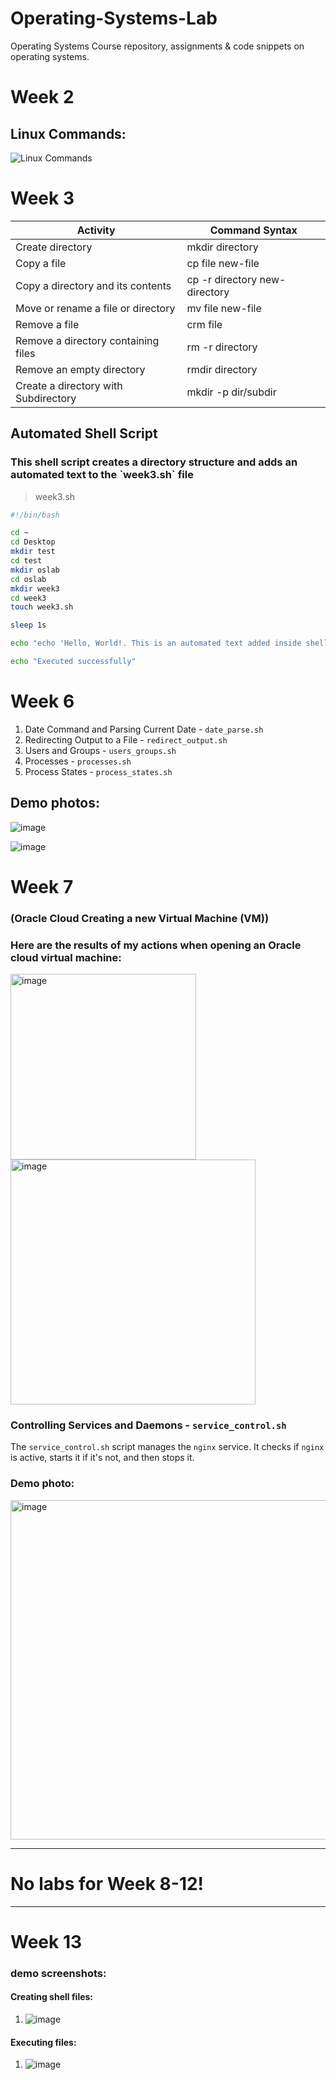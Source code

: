 # Operating-Systems-Lab
Operating Systems Course repository, assignments &amp; code snippets on operating systems.

# Week 2

## Linux Commands:
![Linux Commands](https://github.com/Jamshid-Ganiev/operating-systems-Lab/assets/84252587/a8b50180-9cd6-4ce9-b230-4f3f673dcb8c)


# Week 3

<table>
		<thead>
			<tr>
				<th>Activity</th>
				<th>Command Syntax</th>
			</tr>
		</thead>
		<tbody>
			<tr>
				<td>Create directory</td>
				<td>mkdir directory</td>
			</tr>
			<tr>
				<td>Copy a file</td>
				<td>cp file new-file</td>
			</tr>
			<tr>
				<td>Copy a directory and its contents</td>
				<td>cp -r directory new-directory</td>
			</tr>
      <tr>
				<td>Move or rename a file or directory</td>
				<td>mv file new-file</td>
			</tr>
      <tr>
				<td>Remove a file</td>
				<td>crm file</td>
			</tr>
      <tr>
				<td>Remove a directory containing files</td>
				<td>rm -r directory</td>
			</tr>
      <tr>
				<td>Remove an empty directory</td>
				<td>rmdir directory</td>
			</tr>
	<tr>
				<td>Create a directory with Subdirectory</td>
				<td>mkdir -p dir/subdir</td>
			</tr>
		</tbody>
	</table>

<h2> Automated Shell Script </h2>

<h3> This shell script creates a directory structure and adds an automated text to the `week3.sh` file </h3>

> week3.sh

```bash
#!/bin/bash

cd ~
cd Desktop
mkdir test
cd test
mkdir oslab
cd oslab
mkdir week3
cd week3
touch week3.sh

sleep 1s

echo "echo 'Hello, World!. This is an automated text added inside shell'" >> week3.sh

echo "Executed successfully"
```

# Week 6

1. Date Command and Parsing Current Date - `date_parse.sh`
2. Redirecting Output to a File - `redirect_output.sh`
3. Users and Groups - `users_groups.sh`
4. Processes - `processes.sh`
5. Process States - `process_states.sh`

## Demo photos:
![image](https://github.com/Jamshid-Ganiev/operating-systems-Lab/assets/84252587/46ac5517-3ba2-4526-a23e-876e7e13382d)

![image](https://github.com/Jamshid-Ganiev/operating-systems-Lab/assets/84252587/a39b8e46-f6ad-4d36-9344-acead648285b)


# Week 7

### (Oracle Cloud Creating a new Virtual Machine (VM))

### Here are the results of my actions when opening an Oracle cloud virtual machine:
<img width="297" alt="image" src="https://github.com/Jamshid-Ganiev/operating-systems-Lab/assets/84252587/eb22bf21-4d7f-4fdc-a5d6-d35d315c46af">
<img width="392" alt="image" src="https://github.com/Jamshid-Ganiev/operating-systems-Lab/assets/84252587/2f7f5e47-b96f-463b-823b-00cc143d849e">

### Controlling Services and Daemons - `service_control.sh`

The `service_control.sh` script manages the `nginx` service. It checks if `nginx` is active, starts it if it's not, and then stops it.

### Demo photo:
<img width="543" alt="image" src="https://github.com/Jamshid-Ganiev/operating-systems-Lab/assets/84252587/95b3ffa0-2856-40c2-941c-77cb254d4bd4">

<hr/>

# No labs for Week 8-12!

<hr/>

# Week 13

### demo screenshots:

#### Creating shell files:

1. ![image](https://github.com/Jamshid-Ganiev/operating-systems-Lab/assets/84252587/db08654d-eb4b-47ad-90c2-14b40093e63d)

#### Executing files: 
1. ![image](https://github.com/Jamshid-Ganiev/operating-systems-Lab/assets/84252587/35b0c6a4-4850-4cd5-8660-62384bddabfa)











